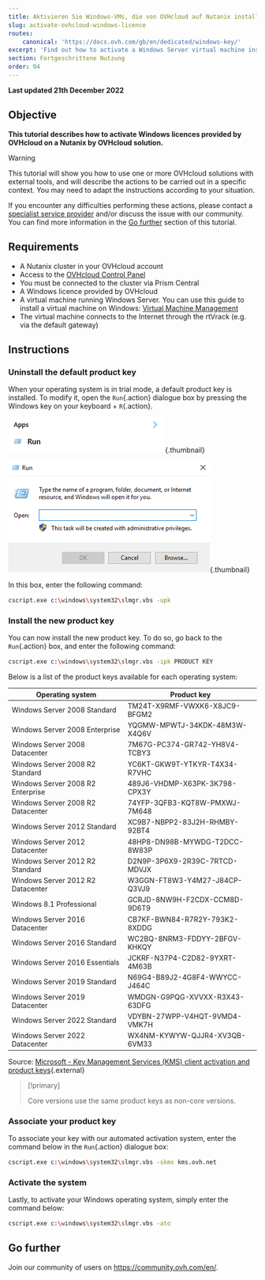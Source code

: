 ```yaml
---
title: Aktivieren Sie Windows-VMs, die von OVHcloud auf Nutanix installiert wurden (EN)
slug: activate-ovhcloud-windows-licence
routes:
    canonical: 'https://docs.ovh.com/gb/en/dedicated/windows-key/'
excerpt: 'Find out how to activate a Windows Server virtual machine installed on a Nutanix by OVHcloud solution with an OVHcloud SPLA licence'
section: Fortgeschrittene Nutzung
order: 04
---
```


**Last updated 21th December 2022**

## Objective

**This tutorial describes how to activate Windows licences provided by OVHcloud on a Nutanix by OVHcloud solution.**

> [!warning]
> This tutorial will show you how to use one or more OVHcloud solutions with external tools, and will describe the actions to be carried out in a specific context. You may need to adapt the instructions according to your situation.
>
> If you encounter any difficulties performing these actions, please contact a [specialist service provider](https://partner.ovhcloud.com/de/directory/) and/or discuss the issue with our community. You can find more information in the [Go further](#gofurther) section of this tutorial.
>

## Requirements

- A Nutanix cluster in your OVHcloud account
- Access to the [OVHcloud Control Panel](https://www.ovh.com/auth/?action=gotomanager&from=https://www.ovh.de/&ovhSubsidiary=de)
- You must be connected to the cluster via Prism Central
- A Windows licence provided by OVHcloud
- A virtual machine running Windows Server. You can use this guide to install a virtual machine on Windows: [Virtual Machine Management](https://docs.ovh.com/de/nutanix/virtual-machine-management/)
- The virtual machine connects to the Internet through the rtVrack (e.g. via the default gateway)

## Instructions

### Uninstall the default product key

When your operating system is in trial mode, a default product key is installed. To modify it, open the `Run`{.action} dialogue box by pressing the Windows key on your keyboard + `R`{.action}.

![Activate run tools](images/01-run01.png){.thumbnail}

![Run](images/01-run02.png){.thumbnail}

In this box, enter the following command:

```bash
cscript.exe c:\windows\system32\slmgr.vbs -upk
```

### Install the new product key

You can now install the new product key. To do so, go back to the `Run`{.action} box, and enter the following command:

```bash
cscript.exe c:\windows\system32\slmgr.vbs -ipk PRODUCT KEY
```

Below is a list of the product keys available for each operating system:

|Operating system|Product key|
|---|---|
|Windows Server 2008 Standard|TM24T-X9RMF-VWXK6-X8JC9-BFGM2|
|Windows Server 2008 Enterprise|YQGMW-MPWTJ-34KDK-48M3W-X4Q6V|
|Windows Server 2008 Datacenter|7M67G-PC374-GR742-YH8V4-TCBY3|
|Windows Server 2008 R2 Standard|YC6KT-GKW9T-YTKYR-T4X34-R7VHC|
|Windows Server 2008 R2 Enterprise|489J6-VHDMP-X63PK-3K798-CPX3Y|
|Windows Server 2008 R2 Datacenter|74YFP-3QFB3-KQT8W-PMXWJ-7M648|
|Windows Server 2012 Standard|XC9B7-NBPP2-83J2H-RHMBY-92BT4|
|Windows Server 2012 Datacenter|48HP8-DN98B-MYWDG-T2DCC-8W83P|
|Windows Server 2012 R2 Standard|D2N9P-3P6X9-2R39C-7RTCD-MDVJX|
|Windows Server 2012 R2 Datacenter|W3GGN-FT8W3-Y4M27-J84CP-Q3VJ9|
|Windows 8.1 Professional|GCRJD-8NW9H-F2CDX-CCM8D-9D6T9|
|Windows Server 2016 Datacenter|CB7KF-BWN84-R7R2Y-793K2-8XDDG|
|Windows Server 2016 Standard|WC2BQ-8NRM3-FDDYY-2BFGV-KHKQY|
|Windows Server 2016 Essentials|JCKRF-N37P4-C2D82-9YXRT-4M63B|
|Windows Server 2019 Standard|N69G4-B89J2-4G8F4-WWYCC-J464C|
|Windows Server 2019 Datacenter|WMDGN-G9PQG-XVVXX-R3X43-63DFG|
|Windows Server 2022 Standard|VDYBN-27WPP-V4HQT-9VMD4-VMK7H|
|Windows Server 2022 Datacenter|WX4NM-KYWYW-QJJR4-XV3QB-6VM33|

Source: [Microsoft - Key Management Services (KMS) client activation and product keys](https://docs.microsoft.com/en-gb/windows-server/get-started/kmsclientkeys){.external}

> [!primary]
>
> Core versions use the same product keys as non-core versions.
>

### Associate your product key

To associate your key with our automated activation system, enter the command below in the `Run`{.action} dialogue box:

```bash
cscript.exe c:\windows\system32\slmgr.vbs -skms kms.ovh.net
```

### Activate the system

Lastly, to activate your Windows operating system, simply enter the command below:

```bash
cscript.exe c:\windows\system32\slmgr.vbs -ato
```

## Go further

Join our community of users on <https://community.ovh.com/en/>.
